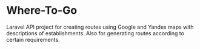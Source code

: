 # Where-To-Go
Laravel API project for creating routes using Google and Yandex maps with descriptions of establishments. Also for generating routes according to certain requirements.
